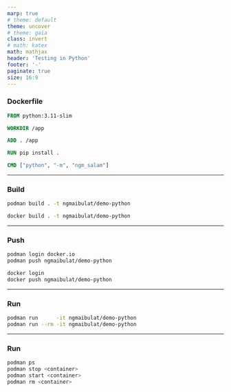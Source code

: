 ```yaml
---
marp: true
# theme: default
theme: uncover
# theme: gaia
class: invert
# math: katex
math: mathjax
header: 'Testing in Python'
footer: '-'
paginate: true
size: 16:9
---
```


### Dockerfile

```dockerfile
FROM python:3.11-slim

WORKDIR /app

ADD . /app

RUN pip install .

CMD ["python", "-m", "ngm_salam"]
```

---

### Build

```bash
podman build . -t ngmaibulat/demo-python
```

```bash
docker build . -t ngmaibulat/demo-python
```

---

### Push

```bash
podman login docker.io
podman push ngmaibulat/demo-python
```

```bash
docker login
docker push ngmaibulat/demo-python
```

---

### Run

```bash
podman run      -it ngmaibulat/demo-python
podman run --rm -it ngmaibulat/demo-python
```

---

### Run

```bash
podman ps
podman stop <container>
podman start <container>
podman rm <container>
```
